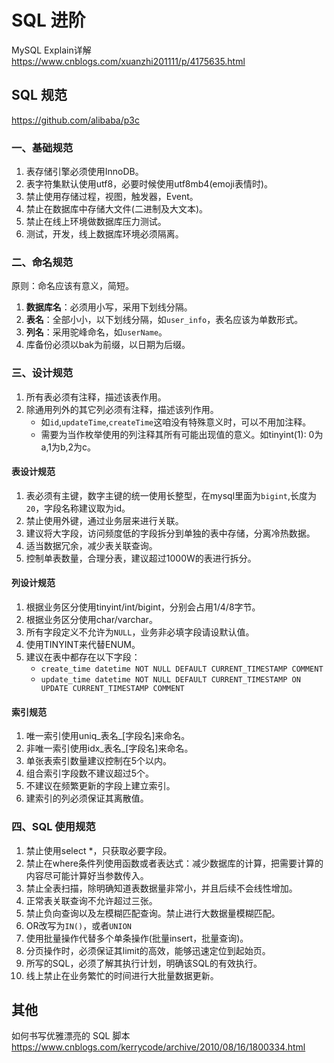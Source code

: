 # SQL 进阶

MySQL Explain详解 https://www.cnblogs.com/xuanzhi201111/p/4175635.html

## SQL 规范

https://github.com/alibaba/p3c

### 一、基础规范

1. 表存储引擎必须使用InnoDB。
2. 表字符集默认使用utf8，必要时候使用utf8mb4(emoji表情时)。
3. 禁止使用存储过程，视图，触发器，Event。
4. 禁止在数据库中存储大文件(二进制及大文本)。
5. 禁止在线上环境做数据库压力测试。
6. 测试，开发，线上数据库环境必须隔离。

### 二、命名规范

原则：命名应该有意义，简短。

1. **数据库名**：必须用小写，采用下划线分隔。
2. **表名**：全部小小，以下划线分隔，如`user_info`，表名应该为单数形式。
3. **列名**：采用驼峰命名，如`userName`。
4. 库备份必须以bak为前缀，以日期为后缀。

### 三、设计规范

1. 所有表必须有注释，描述该表作用。
2. 除通用列外的其它列必须有注释，描述该列作用。
    * 如`id`,`updateTime`,`createTime`这咱没有特殊意义时，可以不用加注释。
    * 需要为当作枚举使用的列注释其所有可能出现值的意义。如tinyint(1): 0为a,1为b,2为c。

#### 表设计规范

1. 表必须有主键，数字主键的统一使用长整型，在mysql里面为`bigint`,长度为`20`，字段名称建议取为id。
2. 禁止使用外键，通过业务层来进行关联。
3. 建议将大字段，访问频度低的字段拆分到单独的表中存储，分离冷热数据。
4. 适当数据冗余，减少表关联查询。
5. 控制单表数量，合理分表，建议超过1000W的表进行拆分。

#### 列设计规范

1. 根据业务区分使用tinyint/int/bigint，分别会占用1/4/8字节。
2. 根据业务区分使用char/varchar。
3. 所有字段定义不允许为`NULL`，业务非必填字段请设默认值。
4. 使用TINYINT来代替ENUM。
5.  建议在表中都存在以下字段：
    * `create_time datetime NOT NULL DEFAULT CURRENT_TIMESTAMP COMMENT`
    * `update_time datetime NOT NULL DEFAULT CURRENT_TIMESTAMP ON UPDATE CURRENT_TIMESTAMP COMMENT`

#### 索引规范

1. 唯一索引使用uniq_表名_[字段名]来命名。
2. 非唯一索引使用idx_表名_[字段名]来命名。
3. 单张表索引数量建议控制在5个以内。
4. 组合索引字段数不建议超过5个。
5. 不建议在频繁更新的字段上建立索引。
6. 建索引的列必须保证其离散值。

### 四、SQL 使用规范

1. 禁止使用select *，只获取必要字段。
2. 禁止在where条件列使用函数或者表达式：减少数据库的计算，把需要计算的内容尽可能计算好当参数传入。
3. 禁止全表扫描，除明确知道表数据量非常小，并且后续不会线性增加。
4. 正常表关联查询不允许超过三张。
5. 禁止负向查询以及左模糊匹配查询。禁止进行大数据量模糊匹配。
6. OR改写为`IN()`，或者`UNION`
7. 使用批量操作代替多个单条操作(批量insert，批量查询)。
8. 分页操作时，必须保证其limit的高效，能够迅速定位到起始页。
9. 所写的SQL，必须了解其执行计划，明确该SQL的有效执行。
10. 线上禁止在业务繁忙的时间进行大批量数据更新。


## 其他

如何书写优雅漂亮的 SQL 脚本  https://www.cnblogs.com/kerrycode/archive/2010/08/16/1800334.html
